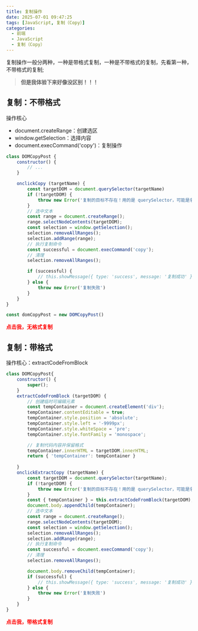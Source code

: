 ```yaml
---
title: 复制操作
date: 2025-07-01 09:47:25
tags: [JavaScript, 复制（Copy）]
categories:
  - 前端
  - JavaScript
  - 复制（Copy）
---
```


复制操作一般分两种，一种是带格式复制，一种是不带格式的复制，先看第一种，不带格式的复制;

> **但是我体验下来好像没区别！！！**

<!--more-->

## 复制：不带格式

操作核心
- document.createRange：创建选区
- window.getSelection：选择内容
- document.execCommand('copy')：复制操作

```javascript
class DOMCopyPost {
    constructor() {
        // ...
    }

    onclickCopy (targetName) {
        const targetDOM = document.querySelector(targetName)
        if (!targetDOM) {
            throw new Error('复制的目标不存在！用的是 querySelector，可能是名字用错了呀~')
        }
        // 选中文本
        const range = document.createRange();
        range.selectNodeContents(targetDOM);
        const selection = window.getSelection();
        selection.removeAllRanges();
        selection.addRange(range);
        // 执行复制命令
        const successful = document.execCommand('copy');
        // 清理
        selection.removeAllRanges();

        if (successful) {
            // this.showMessage({ type: 'success', message: '复制成功' });
        } else {
            throw new Error('复制失败')
        }
    }
}

const domCopyPost = new DOMCopyPost()
```
<script>
class DOMCopyPost extends Blog{
    constructor() {
        super();
    }
    extractCodeFromBlock (targetDOM) {
        // 创建临时可编辑元素
        const tempContainer = document.createElement('div');
        tempContainer.contentEditable = true;
        tempContainer.style.position = 'absolute';
        tempContainer.style.left = '-9999px';
        tempContainer.style.whiteSpace = 'pre';
        tempContainer.style.fontFamily = 'monospace';

        // 复制代码内容并保留格式
        tempContainer.innerHTML = targetDOM.innerHTML;
        return { 'tempContainer': tempContainer }
    
    }
    onclickExtractCopy (targetName) {
        const targetDOM = document.querySelector(targetName);
        if (!targetDOM) {
            throw new Error('复制的目标不存在！用的是 querySelector，可能是名字用错了呀~')
        }
        const { tempContainer } = this.extractCodeFromBlock(targetDOM);
        document.body.appendChild(tempContainer);
        // 选中文本
        const range = document.createRange();
        range.selectNodeContents(targetDOM);
        const selection = window.getSelection();
        selection.removeAllRanges();
        selection.addRange(range);
        // 执行复制命令
        const successful = document.execCommand('copy');
        // 清理
        selection.removeAllRanges();

        document.body.removeChild(tempContainer);
        if (successful) {
            this.showMessage({ type: 'success', message: '复制成功' });
        } else {
            throw new Error('复制失败')
        }
    }
}

const domCopyPost = new DOMCopyPost()
</script>

<div
    class="dom-copy-post"
    onclick="domCopyPost.onclickCopy('.dom-copy-post')"
    style="cursor: pointer; font-weight: bold; color: red"
>点击我，无格式复制</div>

## 复制：带格式

操作核心：extractCodeFromBlock

```javascript
class DOMCopyPost{
    constructor() {
        super();
    }
    extractCodeFromBlock (targetDOM) {
        // 创建临时可编辑元素
        const tempContainer = document.createElement('div');
        tempContainer.contentEditable = true;
        tempContainer.style.position = 'absolute';
        tempContainer.style.left = '-9999px';
        tempContainer.style.whiteSpace = 'pre';
        tempContainer.style.fontFamily = 'monospace';

        // 复制代码内容并保留格式
        tempContainer.innerHTML = targetDOM.innerHTML;
        return { 'tempContainer': tempContainer }
    
    }
    onclickExtractCopy (targetName) {
        const targetDOM = document.querySelector(targetName);
        if (!targetDOM) {
            throw new Error('复制的目标不存在！用的是 querySelector，可能是名字用错了呀~')
        }
        const { tempContainer } = this.extractCodeFromBlock(targetDOM);
        document.body.appendChild(tempContainer);
        // 选中文本
        const range = document.createRange();
        range.selectNodeContents(targetDOM);
        const selection = window.getSelection();
        selection.removeAllRanges();
        selection.addRange(range);
        // 执行复制命令
        const successful = document.execCommand('copy');
        // 清理
        selection.removeAllRanges();

        document.body.removeChild(tempContainer);
        if (successful) {
            // this.showMessage({ type: 'success', message: '复制成功' });
        } else {
            throw new Error('复制失败')
        }
    }
}
```

<div
    class="dom-copy-post"
    onclick="domCopyPost.onclickExtractCopy('.dom-copy-post')"
    style="cursor: pointer; font-weight: bold; color: red"
>点击我，带格式复制</div>